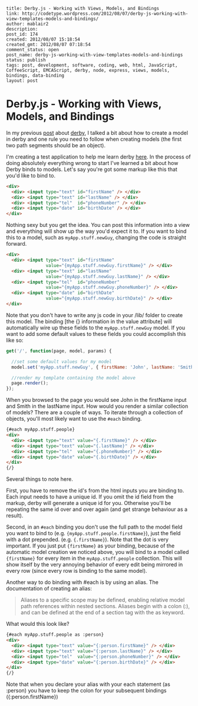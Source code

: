 ```
title: Derby.js - Working with Views, Models, and Bindings
link: http://codetype.wordpress.com/2012/08/07/derby-js-working-with-view-templates-models-and-bindings/
author: mablair2
description:
post_id: 174
created: 2012/08/07 15:18:54
created_gmt: 2012/08/07 07:18:54
comment_status: open
post_name: derby-js-working-with-view-templates-models-and-bindings
status: publish
tags: post, development, software, coding, web, html, JavaScript, CoffeeScript, EMCAScript, derby, node, express, views, models, bindings, data-binding
layout: post
```

# Derby.js - Working with Views, Models, and Bindings

In my previous [post](/posts/20120722-derby-js-playing-with-models) about [derby](http://derbyjs.com/), I talked a bit about how to create a model in derby and one rule you need to follow when creating models (the first two path segments should be an object).

I'm creating a test application to help me learn derby [here](http://github.com/duereg/Potluck). In the process of doing absolutely everything wrong to start I've learned a bit about how Derby binds to models. Let's say you're got some markup like this that you'd like to bind to.

``` html
<div>
  <div> <input type="text" id="firstName" /> </div>
  <div> <input type="text" id="lastName" /> </div>
  <div> <input type="tel"  id="phoneNumber" /> </div>
  <div> <input type="date" id="birthDate" /> </div>
</div>
```

 Nothing sexy but you get the idea. You can post this information into a view and everything will show up the way you'd expect it to. If you want to bind this to a model, such as `myApp.stuff.newGuy`, changing the code is straight forward.
``` html
<div>
  <div> <input type="text" id="firstName"
               value="{myApp.stuff.newGuy.firstName}" /> </div>
  <div> <input type="text" id="lastName"
               value="{myApp.stuff.newGuy.lastName}" /> </div>
  <div> <input type="tel"  id="phoneNumber"
               value="{myApp.stuff.newGuy.phoneNumber}" /> </div>
  <div> <input type="date" id="birthDate"
               value="{myApp.stuff.newGuy.birthDate}" /> </div>
</div>
```

 Note that you don't have to write any js code in your /lib/ folder to create this model. The binding [the {} information in the value attribute] will automatically wire up these fields to the `myApp.stuff.newGuy` model. If you want to add some default values to these fields you could accomplish this like so:

``` js
get('/', function(page, model, params) {

  //set some default values for my model
  model.set('myApp.stuff.newGuy', { firstName: 'John', lastName: 'Smith' });

  //render my template containing the model above
  page.render();
});
```

 When you browsed to the page you would see John in the firstName input and Smith in the lastName input. How would you render a similar collection of models? There are a couple of ways. To iterate through a collection of objects, you'll most likely want to use the `#each` binding.

``` html
{#each myApp.stuff.people}
<div>
  <div> <input type="text" value="{.firstName}" /> </div>
  <div> <input type="text" value="{.lastName}" /> </div>
  <div> <input type="tel"  value="{.phoneNumber}" /> </div>
  <div> <input type="date" value="{.birthDate}" /> </div>
</div>
{/}
```

 Several things to note here.

 First, you have to remove the id's from the html inputs you are binding to. Each input needs to have a unique id. If you omit the id field from the markup, derby will generate a unique id for you. Otherwise you'll be repeating the same id over and over again (and get strange behaviour as a result).

 Second, in an `#each` binding you don't use the full path to the model field you want to bind to (e.g. `{myApp.stuff.people.firstName}`), just the field with a dot prepended. (e.g. `{.firstName}`). Note that the dot is very important. If you just put `{firstName}` as your binding, because of the automatic model creation we noticed above, you will bind to a model called `{firstName}` for every item in the `myApp.stuff.people` collection. This will show itself by the very annoying behavior of every edit being mirrored in every row (since every row is binding to the same model).

 Another way to do binding with #each is by using an alias. The documentation of creating an alias:

> Aliases to a specific scope may be defined, enabling relative model path references within nested sections. Aliases begin with a colon (:), and can be defined at the end of a section tag with the as keyword.

What would this look like?
``` html
{#each myApp.stuff.people as :person}
<div>
  <div> <input type="text" value="{:person.firstName}" /> </div>
  <div> <input type="text" value="{:person.lastName}" /> </div>
  <div> <input type="tel"  value="{:person.phoneNumber}" /> </div>
  <div> <input type="date" value="{:person.birthDate}" /> </div>
</div>
{/}
```

 Note that when you declare your alias with your each statement (as :person) you have to keep the colon for your subsequent bindings ({:person.firstName})
